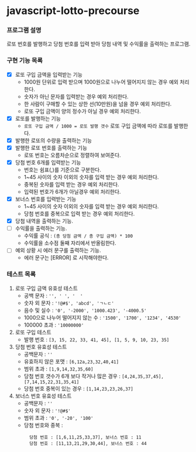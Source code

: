 # javascript-lotto-precourse

### 프로그램 설명

로또 번호를 발행하고 당첨 번호를 입력 받아 당첨 내역 및 수익률을 출력하는 프로그램.

### 구현 기능 목록

- [x] 로또 구입 금액을 입력받는 기능
  - 1000원 단위로 입력 받으며 1000원으로 나누어 떨어지지 않는 경우 예외 처리한다.
  - 숫자가 아닌 문자를 입력받는 경우 예외 처리한다.
  - 한 사람이 구매할 수 있는 상한 선(10만원)을 넘을 경우 예외 처리한다.
  - 로또 구입 금액이 양의 정수가 아닐 경우 예외 처리한다.
- [x] 로또를 발행하는 기능
  - `로또 구입 금액 / 1000 = 로또 발행 갯수` 로또 구입 금액에 따라 로또를 발행한다.
- [x] 발행한 로또의 수량을 출력하는 기능
- [x] 발행한 로또 번호를 출력하는 기능
  - 로또 번호는 오름차순으로 정렬하여 보여준다.
- [x] 당첨 번호 6개를 입력받는 기능
  - 번호는 쉼표(,)를 기준으로 구분한다.
  - 1~45 사이의 숫자 이외의 숫자를 입력 받는 경우 예외 처리한다.
  - 중복된 숫자를 입력 받는 경우 예외 처리한다.
  - 입력된 번호가 6개가 아닐경우 예외 처리한다.
- [x] 보너스 번호를 입력받는 기능
  - 1~45 사이의 숫자 이외의 숫자를 입력 받는 경우 예외 처리한다.
  - 당첨 번호를 중복으로 입력 받는 경우 예외 처리한다.
- [x] 당첨 내역을 출력하는 기능.
- [ ] 수익률을 출력하는 기능.
  - 수익률 공식 : `(총 당첨 금액 / 총 구입 금액) * 100`
  - 수익률을 소수점 둘째 자리에서 반올림한다.
- [ ] 예외 상황 시 에러 문구를 출력하는 기능.
  - 에러 문구는 [ERROR] 로 시작해야한다.

### 테스트 목록

1. 로또 구입 금액 유효성 테스트
   - 공백 문자 : `'', ' ', '  '`
   - 숫자 외 문자 : `'!@#$', 'abcd', 'ㄱㄴㄷ'`
   - 음수 및 실수 : `'0', '-2000', '1000.423', '-4000.5'`
   - 1000으로 나누어 떨어지지 않는 수 : `'1500', '1700', '1234', '4530'`
   - 100000 초과 : `'10000000'`
2. 로또 구입 테스트
   - 발행 번호 : `[3, 15, 22, 33, 41, 45], [1, 5, 9, 10, 23, 35]`
3. 당첨 번호 유효성 테스트
   - 공백문자 : `''`
   - 유효하지 않은 포맷 : `[6,12a,23,32,40,41]`
   - 범위 초과 : `[1,9,14,32,35,60]`
   - 당첨 번호 갯수가 6개 보다 작거나 많은 경우 : `[4,24,35,37,45], [7,14,15,22,31,35,41]`
   - 당첨 번호 중복이 있는 경우 : `[1,14,23,23,26,37]`
4. 보너스 번호 유효성 테스트
   - 공백문자 : `''`
   - 숫자 외 문자 : `'!@#$'`
   - 범위 초과 : `'0', '-20', '100'`
   - 당첨 번호와 중복 :
     ```
       당첨 번호 : [1,6,11,25,33,37], 보너스 번호 : 11
       당첨 번호 : [11,13,21,29,30,44], 보너스 번호 : 44
     ```
